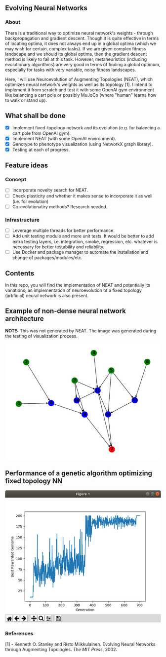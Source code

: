 ## Evolving Neural Networks

### About

There is a traditional way to optimize neural network's weights - through backpropagation and gradient descent. Though it is quite effective in terms of locating optima, it does not always end up in a global optima (which we may wish for certain, complex tasks). If we are given complex fitness landscape and we should its global optima, then the gradient descent method is likely to fail at this task. However, metaheuristics (including evolutionary algorithms) are very good in terms of finding a global optimum, especially for tasks with very variable, noisy fitness landscapes. 

Here, I will use Neuroevolution of Augmenting Topologies (NEAT), which optimizes neural network's weights as well as its topology [1]. I intend to implement it from scratch and test it with some OpenAI gym environment like balancing a cart pole or possibly MuJoCo (where "human" learns how to walk or stand up).

## What shall be done

- [x] Implement fixed-topology network and its evolution (e.g. for balancing a cart pole from OpenAI gym).
- [x] Implement NEAT (with some OpenAI environment).
- [x] Genotype to phenotype visualization (using NetworkX graph library).
- [x] Testing at each of progress.

## Feature ideas

### Concept

- [ ] Incorporate novelty search for NEAT.
- [ ] Check plasticity and whether it makes sense to incorporate it as well (i.e. for evolution)
- [ ] Co-evolutionatiry methods? Research needed.

### Infrastructure

- [ ] Leverage multiple threads for better performance.
- [ ] Add unit testing module and more unit tests. It would be better to add extra testing layers, i.e. integration, smoke, regression, etc. whatever is necessary for better testability and reliability.
- [ ] Use Docker and package manager to automate the installation and change of packages/modules/etc.

## Contents

In this repo, you will find the implementation of NEAT and potentially its variations; an implementation of neuroevolution of a fixed topology (artificial) neural network is also present.

## Example of non-dense neural network architecture

**NOTE:** This was not generated by NEAT. The image was generated during the testing of visualization process.

![oh_hi_mark](./neat/images/test_im.png)

## Performance of a genetic algorithm optimizing fixed topology NN

![stats](./stats/fixed_topology_stats.png)

### References

[1] - Kenneth O. Stanley and Risto Miikkulainen. Evolving Neural Networks through Augmenting Topologies. *The MIT Press*, 2002.
